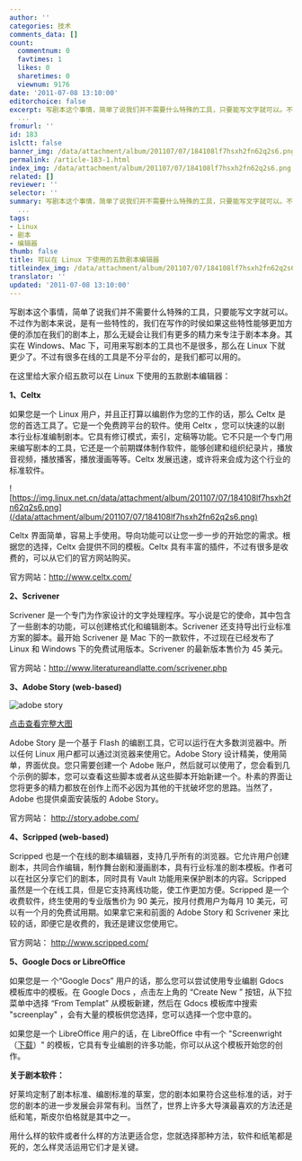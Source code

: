 ```yaml
---
author: ''
categories: 技术
comments_data: []
count:
  commentnum: 0
  favtimes: 1
  likes: 0
  sharetimes: 0
  viewnum: 9176
date: '2011-07-08 13:10:00'
editorchoice: false
excerpt: 写剧本这个事情，简单了说我们并不需要什么特殊的工具，只要能写文字就可以。不过作为剧本来说，是有一些特性的，我们在写作的时侯如果这些特性能够更加方便的添加在我们的剧本上，那么无疑会让我们有更多的精力来专
  ...
fromurl: ''
id: 183
islctt: false
banner_img: /data/attachment/album/201107/07/184108lf7hsxh2fn62q2s6.png
permalink: /article-183-1.html
index_img: /data/attachment/album/201107/07/184108lf7hsxh2fn62q2s6.png
related: []
reviewer: ''
selector: ''
summary: 写剧本这个事情，简单了说我们并不需要什么特殊的工具，只要能写文字就可以。不过作为剧本来说，是有一些特性的，我们在写作的时侯如果这些特性能够更加方便的添加在我们的剧本上，那么无疑会让我们有更多的精力来专
  ...
tags:
- Linux
- 剧本
- 编辑器
thumb: false
title: 可以在 Linux 下使用的五款剧本编辑器
titleindex_img: /data/attachment/album/201107/07/184108lf7hsxh2fn62q2s6.png
translator: ''
updated: '2011-07-08 13:10:00'
---
```


写剧本这个事情，简单了说我们并不需要什么特殊的工具，只要能写文字就可以。不过作为剧本来说，是有一些特性的，我们在写作的时侯如果这些特性能够更加方便的添加在我们的剧本上，那么无疑会让我们有更多的精力来专注于剧本本身。其实在 Windows、Mac 下，可用来写剧本的工具也不是很多，那么在 Linux 下就更少了。不过有很多在线的工具是不分平台的，是我们都可以用的。


在这里给大家介绍五款可以在 Linux 下使用的五款剧本编辑器：


**1、Celtx**


如果您是一个 Linux 用户，并且正打算以编剧作为您的工作的话，那么 Celtx 是您的首选工具了。它是一个免费跨平台的软件。使用 Celtx ，您可以快速的以剧本行业标准编制剧本。它具有修订模式，索引，定稿等功能。它不只是一个专门用来编写剧本的工具，它还是一个前期媒体制作软件，能够创建和组织纪录片，播放音视频，播放播客，播放漫画等等。Celtx 发展迅速，或许将来会成为这个行业的标准软件。


![https://img.linux.net.cn/data/attachment/album/201107/07/184108lf7hsxh2fn62q2s6.png](/data/attachment/album/201107/07/184108lf7hsxh2fn62q2s6.png)


Celtx 界面简单，容易上手使用。导向功能可以让您一步一步的开始您的需求。根据您的选择，Celtx 会提供不同的模板。Celtx 具有丰富的插件，不过有很多是收费的，可以从它们的官方网站购买。


官方网站：<http://www.celtx.com/>


**2、Scrivener**


Scrivener 是一个专门为作家设计的文字处理程序。写小说是它的使命，其中包含了一些剧本的功能，可以创建格式化和编辑剧本。Scrivener 还支持导出行业标准方案的脚本。最开始 Scrivener 是 Mac 下的一款软件，不过现在已经发布了 Linux 和 Windows 下的免费试用版本。Scrivener 的最新版本售价为 45 美元。


官方网站：http://www.literatureandlatte.com/scrivener.php


**3、Adobe Story (web-based)**


![adobe story](/data/attachment/album/201107/07/184109fzuytgg33nfwgug7.png)


[点击查看完整大图](https://img.linux.net.cn/data/attachment/album/201107/07/184109fzuytgg33nfwgug7.png)


Adobe Story 是一个基于 Flash 的编剧工具，它可以运行在大多数浏览器中。所以任何 Linux 用户都可以通过浏览器来使用它。Adobe Story 设计精美，使用简单，界面优良。您只需要创建一个 Adobe 账户，然后就可以使用了，您会看到几个示例的脚本，您可以查看这些脚本或者从这些脚本开始新建一个。朴素的界面让您将更多的精力都放在创作上而不必因为其他的干扰破坏您的思路。当然了，Adobe 也提供桌面安装版的 Adobe Story。


官方网站： <http://story.adobe.com/>


**4、Scripped (web-based)**


Scripped 也是一个在线的剧本编辑器，支持几乎所有的浏览器。它允许用户创建剧本，共同合作编辑，制作舞台剧和漫画剧本，具有行业标准的剧本模板。作者可以在社区分享它们的剧本，同时具有 Vault 功能用来保护剧本的内容。Scripped 虽然是一个在线工具，但是它支持离线功能，使工作更加方便。Scripped 是一个收费软件，终生使用的专业版售价为 90 美元，按月付费用户为每月 10 美元，可以有一个月的免费试用期。如果拿它来和前面的 Adobe Story 和 Scrivener 来比较的话，即便它是收费的，我还是建议您使用它。


官方网站： <http://www.scripped.com/>


**5、Google Docs or LibreOffice**


如果您是一 个“Google Docs” 用户的话，那么您可以尝试使用专业编剧 Gdocs 模板库中的模板。在 Google Docs ，点击左上角的 “Create New ” 按钮，从下拉菜单中选择 “From Templat” 从模板新建，然后在 Gdocs 模板库中搜索 "screenplay" ，会有大量的模板供您选择，您可以选择一个您中意的。


如果您是一个 LibreOffice 用户的话，在 LibreOffice 中有一个 "Screenwright（[下载](http://extensions.services.openoffice.org/en/project/scr2)）" 的模板，它具有专业编剧的许多功能，你可以从这个模板开始您的创作。


**关于剧本软件：**


好莱坞定制了剧本标准、编剧标准的草案，您的剧本如果符合这些标准的话，对于您的剧本的进一步发展会非常有利。当然了，世界上许多大导演最喜欢的方法还是纸和笔，斯皮尔伯格就是其中之一。


用什么样的软件或者什么样的方法更适合您，您就选择那种方法，软件和纸笔都是死的，怎么样灵活运用它们才是关键。